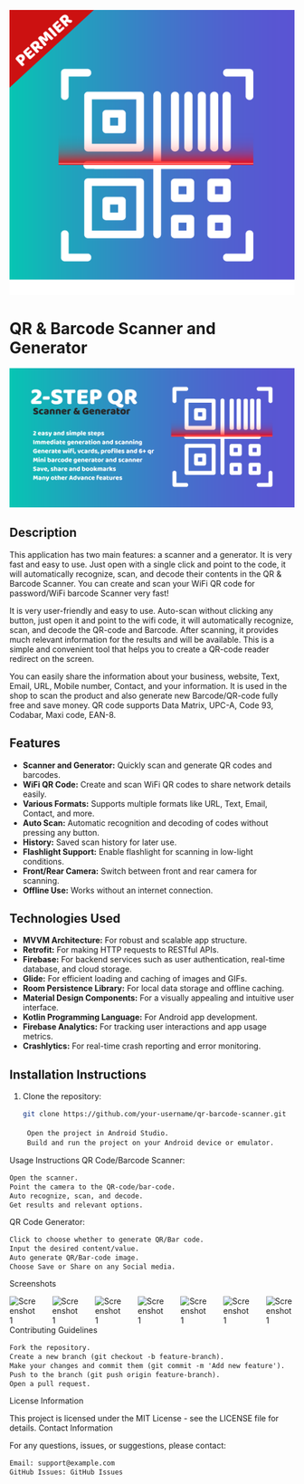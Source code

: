 ![App Logo](https://github.com/fahaddhabib/Fast-Qr-Code-Scanner/blob/main/assets/logo.png)

# QR & Barcode Scanner and Generator

![App Banner](https://github.com/fahaddhabib/Fast-Qr-Code-Scanner/blob/main/assets/banner.png)

## Description

This application has two main features: a scanner and a generator. It is very fast and easy to use. Just open with a single click and point to the code, it will automatically recognize, scan, and decode their contents in the QR & Barcode Scanner. You can create and scan your WiFi QR code for password/WiFi barcode Scanner very fast!

It is very user-friendly and easy to use. Auto-scan without clicking any button, just open it and point to the wifi code, it will automatically recognize, scan, and decode the QR-code and Barcode. After scanning, it provides much relevant information for the results and will be available. This is a simple and convenient tool that helps you to create a QR-code reader redirect on the screen.

You can easily share the information about your business, website, Text, Email, URL, Mobile number, Contact, and your information. It is used in the shop to scan the product and also generate new Barcode/QR-code fully free and save money. QR code supports Data Matrix, UPC-A, Code 93, Codabar, Maxi code, EAN-8.

## Features

- **Scanner and Generator:** Quickly scan and generate QR codes and barcodes.
- **WiFi QR Code:** Create and scan WiFi QR codes to share network details easily.
- **Various Formats:** Supports multiple formats like URL, Text, Email, Contact, and more.
- **Auto Scan:** Automatic recognition and decoding of codes without pressing any button.
- **History:** Saved scan history for later use.
- **Flashlight Support:** Enable flashlight for scanning in low-light conditions.
- **Front/Rear Camera:** Switch between front and rear camera for scanning.
- **Offline Use:** Works without an internet connection.

## Technologies Used

- **MVVM Architecture:** For robust and scalable app structure.
- **Retrofit:** For making HTTP requests to RESTful APIs.
- **Firebase:** For backend services such as user authentication, real-time database, and cloud storage.
- **Glide:** For efficient loading and caching of images and GIFs.
- **Room Persistence Library:** For local data storage and offline caching.
- **Material Design Components:** For a visually appealing and intuitive user interface.
- **Kotlin Programming Language:** For Android app development.
- **Firebase Analytics:** For tracking user interactions and app usage metrics.
- **Crashlytics:** For real-time crash reporting and error monitoring.

## Installation Instructions

1. Clone the repository:
   ```bash
   git clone https://github.com/your-username/qr-barcode-scanner.git

    Open the project in Android Studio.
    Build and run the project on your Android device or emulator.

Usage Instructions
QR Code/Barcode Scanner:

    Open the scanner.
    Point the camera to the QR-code/bar-code.
    Auto recognize, scan, and decode.
    Get results and relevant options.

QR Code Generator:

    Click to choose whether to generate QR/Bar code.
    Input the desired content/value.
    Auto generate QR/Bar-code image.
    Choose Save or Share on any Social media.

Screenshots
<div style="display: flex; justify-content: space-between;">
    <img src="https://github.com/fahaddhabib/Fast-Qr-Code-Scanner/blob/main/assets/1.jpg" alt="Screenshot 1" style="width: 10%;">
    <img src="https://github.com/fahaddhabib/Fast-Qr-Code-Scanner/blob/main/assets/2.jpg" alt="Screenshot 1" style="width: 10%;">
    <img src="https://github.com/fahaddhabib/Fast-Qr-Code-Scanner/blob/main/assets/3.jpg" alt="Screenshot 1" style="width: 10%;">
    <img src="https://github.com/fahaddhabib/Fast-Qr-Code-Scanner/blob/main/assets/4.jpg" alt="Screenshot 1" style="width: 10%;">
    <img src="https://github.com/fahaddhabib/Fast-Qr-Code-Scanner/blob/main/assets/5.jpg" alt="Screenshot 1" style="width: 10%;">
    <img src="https://github.com/fahaddhabib/Fast-Qr-Code-Scanner/blob/main/assets/6.jpg" alt="Screenshot 1" style="width: 10%;">
    <img src="https://github.com/fahaddhabib/Fast-Qr-Code-Scanner/blob/main/assets/7.jpg" alt="Screenshot 1" style="width: 10%;">

</div>
Contributing Guidelines

    Fork the repository.
    Create a new branch (git checkout -b feature-branch).
    Make your changes and commit them (git commit -m 'Add new feature').
    Push to the branch (git push origin feature-branch).
    Open a pull request.

License Information

This project is licensed under the MIT License - see the LICENSE file for details.
Contact Information

For any questions, issues, or suggestions, please contact:

    Email: support@example.com
    GitHub Issues: GitHub Issues
